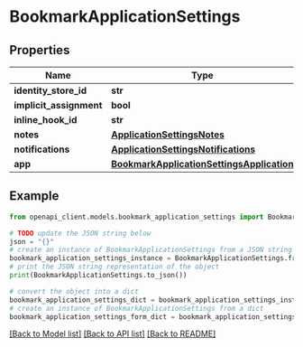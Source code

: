 # BookmarkApplicationSettings


## Properties

Name | Type | Description | Notes
------------ | ------------- | ------------- | -------------
**identity_store_id** | **str** |  | [optional] 
**implicit_assignment** | **bool** |  | [optional] 
**inline_hook_id** | **str** |  | [optional] 
**notes** | [**ApplicationSettingsNotes**](ApplicationSettingsNotes.md) |  | [optional] 
**notifications** | [**ApplicationSettingsNotifications**](ApplicationSettingsNotifications.md) |  | [optional] 
**app** | [**BookmarkApplicationSettingsApplication**](BookmarkApplicationSettingsApplication.md) |  | [optional] 

## Example

```python
from openapi_client.models.bookmark_application_settings import BookmarkApplicationSettings

# TODO update the JSON string below
json = "{}"
# create an instance of BookmarkApplicationSettings from a JSON string
bookmark_application_settings_instance = BookmarkApplicationSettings.from_json(json)
# print the JSON string representation of the object
print(BookmarkApplicationSettings.to_json())

# convert the object into a dict
bookmark_application_settings_dict = bookmark_application_settings_instance.to_dict()
# create an instance of BookmarkApplicationSettings from a dict
bookmark_application_settings_form_dict = bookmark_application_settings.from_dict(bookmark_application_settings_dict)
```
[[Back to Model list]](../README.md#documentation-for-models) [[Back to API list]](../README.md#documentation-for-api-endpoints) [[Back to README]](../README.md)



